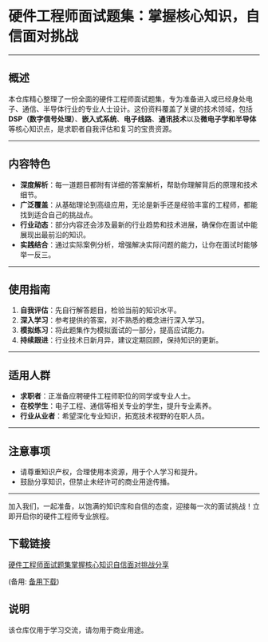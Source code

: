 # 硬件工程师面试题集：掌握核心知识，自信面对挑战

---

## 概述

本仓库精心整理了一份全面的硬件工程师面试题集，专为准备进入或已经身处电子、通信、半导体行业的专业人士设计。这份资料覆盖了关键的技术领域，包括**DSP（数字信号处理）**、**嵌入式系统**、**电子线路**、**通讯技术**以及**微电子学和半导体**等核心知识点，是求职者自我评估和复习的宝贵资源。

---

## 内容特色

- **深度解析**：每一道题目都附有详细的答案解析，帮助你理解背后的原理和技术细节。
- **广泛覆盖**：从基础理论到高级应用，无论是新手还是经验丰富的工程师，都能找到适合自己的挑战点。
- **行业动态**：部分内容还会涉及最新的行业趋势和技术进展，确保你在面试中能展现出最前沿的知识。
- **实践结合**：通过实际案例分析，增强解决实际问题的能力，让你在面试时能够举一反三。

---

## 使用指南

1. **自我评估**：先自行解答题目，检验当前的知识水平。
2. **深入学习**：参考提供的答案，对不熟悉的概念进行深入学习。
3. **模拟练习**：将此题集作为模拟面试的一部分，提高应试能力。
4. **持续跟进**：行业技术日新月异，建议定期回顾，保持知识的更新。

---

## 适用人群

- **求职者**：正准备应聘硬件工程师职位的同学或专业人士。
- **在校学生**：电子工程、通信等相关专业的学生，提升专业素养。
- **行业从业者**：希望深化专业知识，拓宽技术视野的在职人员。

---

## 注意事项

- 请尊重知识产权，合理使用本资源，用于个人学习和提升。
- 鼓励分享知识，但禁止未经许可的商业用途传播。

---

加入我们，一起准备，以饱满的知识库和自信的态度，迎接每一次的面试挑战！立即开启你的硬件工程师专业旅程。

## 下载链接
[硬件工程师面试题集掌握核心知识自信面对挑战分享](https://pan.quark.cn/s/f4898d331589) 

(备用: [备用下载](https://pan.baidu.com/s/15al1tFNwPLt9vJ6DHAqvkQ?pwd=1234))

## 说明

该仓库仅用于学习交流，请勿用于商业用途。
